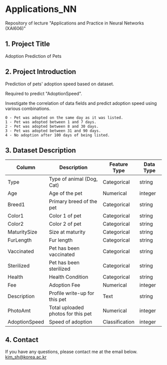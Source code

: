 # Applications_NN
Repository of lecture "Applications and Practice in Neural Networks (XAI606)"

## 1. Project Title

Adoption Prediction of Pets

## 2. Project Introduction

Prediction of pets' adoption speed based on dataset.

Required to predict "AdoptionSpeed". 

Investigate the correlation of data fields and predict adoption speed using various combinations.

```
0 - Pet was adopted on the same day as it was listed. 
1 - Pet was adopted between 1 and 7 days.
2 - Pet was adopted between 8 and 30 days.
3 - Pet was adopted between 31 and 90 days.
4 - No adoption after 100 days of being listed.
```

## 3. Dataset Description

Column | Description| Feature Type | Data Type
------------|--------------------|----------------------|-----------------
Type | Type of animal (Dog, Cat) | Categorical | string
Age |  Age of the pet | Numerical | integer
Breed1 | Primary breed of the pet | Categorical | string
Color1 | Color 1 of pet | Categorical | string
Color2 | Color 2 of pet | Categorical | string
MaturitySize | Size at maturity | Categorical | string
FurLength | Fur length | Categorical | string
Vaccinated | Pet has been vaccinated | Categorical | string
Sterilized | Pet has been sterilized | Categorical | string
Health | Health Condition | Categorical | string
Fee | Adoption Fee | Numerical | integer
Description | Profile write-up for this pet | Text | string
PhotoAmt | Total uploaded photos for this pet | Numerical | integer
AdoptionSpeed | Speed of adoption | Classification | integer

## 4. Contact

If you have any questions, please contact me at the email below.
kim_sh@korea.ac.kr
